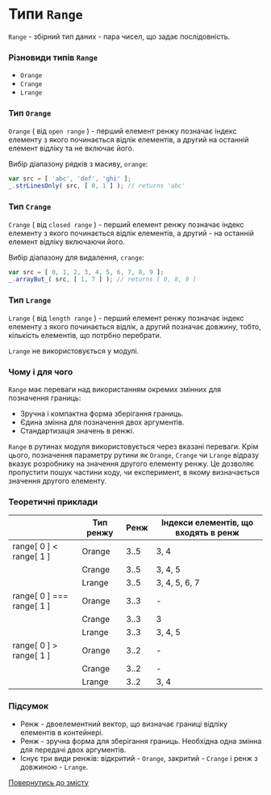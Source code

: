 # Типи <code>Range</code>

<code>Range</code> - збірний тип даних - пара чисел, що задає послідовність.

### Різновиди типів <code>Range</code>

- `Orange`
- `Crange`
- `Lrange`

<!-- ### Види `range`

`Range` можна задати будь-яким `long`-типом. Зазвичай для цього використовується звичайний масив.

```js
let range = [ 2, 5 ];
``` -->

<!-- Вказана змінна `range` позначає ренж. Ренж вказує, що відлік починається з елементу під індексом `2`, а трактування числа `5` визначається видом ренжу. -->

### Тип <code>Orange</code>

`Orange` ( від `open range` ) - перший елемент ренжу позначає індекс елементу з якого починається відлік елементів, а другий на останній елемент відліку та не включає його.

Вибір діапазону рядків з масиву, `orange`:

```js
var src = [ 'abc', 'def', 'ghi' ];
_.strLinesOnly( src, [ 0, 1 ] ); // returns 'abc'
```

### Тип <code>Crange</code>

`Crange` ( від `closed range` ) - перший елемент ренжу позначає індекс елементу з якого починається відлік елементів, а другий - на останній елемент відліку включаючи його.

Вибір діапазону для видалення, `crange`:

```js
var src = [ 0, 1, 2, 3, 4, 5, 6, 7, 8, 9 ];
_.arrayBut_( src, [ 1, 7 ] ); // returns [ 0, 8, 9 ]
```

### Тип <code>Lrange</code>

`Lrange` ( від `length range` ) - перший елемент ренжу позначає індекс елементу з якого починається відлік, а другий позначає довжину, тобто, кількість елементів, що потрбно перебрати.

`Lrange` не використовується у модулі.

### Чому і для чого

`Range` має переваги над використанням окремих змінних для позначення границь:

- Зручна і компактна форма зберігання границь.
- Єдина змінна для позначення двох аргументів.
- Стандартизація значень в ренжі.

`Range` в рутинах модуля використовується через вказані переваги. Крім цього, позначення параметру рутини як `Orange`, `Crange` чи `Lrange` відразу вказує розробнику на значення другого елементу ренжу. Це дозволяє пропустити пошук частини коду, чи експеримент, в якому визначається значення другого елементу.

### Теоретичні приклади

|                           | Тип ренжу | Ренж | Індекси елементів, що входять в ренж |
|---------------------------|-----------|------|--------------------------------------|
| range[ 0 ] < range[ 1 ]   | Orange    | 3..5 | 3, 4                                 |
|                           | Crange    | 3..5 | 3, 4, 5                              |
|                           | Lrange    | 3..5 | 3, 4, 5, 6, 7                        |
| range[ 0 ] === range[ 1 ] | Orange    | 3..3 | -                                    |
|                           | Crange    | 3..3 | 3                                    |
|                           | Lrange    | 3..3 | 3, 4, 5                              |
| range[ 0 ] > range[ 1 ]   | Orange    | 3..2 | -                                    |
|                           | Crange    | 3..2 | -                                    |
|                           | Lrange    | 3..2 | 3, 4                                 |

### Підсумок

- Ренж - двоелементний вектор, що визначає границі відліку елементів в контейнері.
- Ренж - зручна форма для зберігання границь. Необхідна одна змінна для передачі двох аргументів.
- Існує три види ренжів: відкритий - `Orange`, закритий - `Crange` i ренж з довжиною - `Lrange`.

[Повернутись до змісту](../README.md#Концепції)

